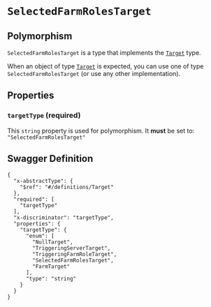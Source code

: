 # `SelectedFarmRolesTarget` #



## Polymorphism ##

`SelectedFarmRolesTarget` is a type that implements the [`Target`](./../definitions/Target.mkd) type.

When an object of type [`Target`](./../definitions/Target.mkd) is expected, you can use one of type `SelectedFarmRolesTarget`
(or use any other implementation).




## Properties ##

### `targetType` (required) ###




This `string` property is used for polymorphism. It **must** be set to: `"SelectedFarmRolesTarget"`





## Swagger Definition ##

    {
      "x-abstractType": {
        "$ref": "#/definitions/Target"
      }, 
      "required": [
        "targetType"
      ], 
      "x-discriminator": "targetType", 
      "properties": {
        "targetType": {
          "enum": [
            "NullTarget", 
            "TriggeringServerTarget", 
            "TriggeringFarmRoleTarget", 
            "SelectedFarmRolesTarget", 
            "FarmTarget"
          ], 
          "type": "string"
        }
      }
    }

